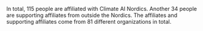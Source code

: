 In total, 115 people are affiliated with Climate AI Nordics. Another 34 people are supporting affiliates from outside the Nordics. The affiliates and supporting affiliates come from 81 different organizations in total.

